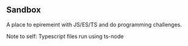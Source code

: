 ## Sandbox

A place to epiremeint with JS/ES/TS and do programming challenges.

Note to self: Typescript files run using ts-node